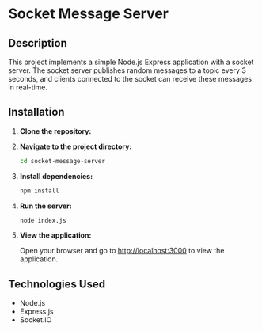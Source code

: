 # Socket Message Server

## Description
This project implements a simple Node.js Express application with a socket server. The socket server publishes random messages to a topic every 3 seconds, and clients connected to the socket can receive these messages in real-time.

## Installation

1. **Clone the repository:**


2. **Navigate to the project directory:**

    ```bash
    cd socket-message-server
    ```

3. **Install dependencies:**

    ```bash
    npm install
    ```

4. **Run the server:**

    ```bash
    node index.js
    ```

5. **View the application:**

    Open your browser and go to [http://localhost:3000](http://localhost:3000) to view the application.

## Technologies Used

- Node.js
- Express.js
- Socket.IO


